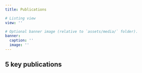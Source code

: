 ```yaml
---
title: Publications

# Listing view
view: ''

# Optional banner image (relative to `assets/media/` folder).
banner:
  caption: ''
  image: ''
---
```


## **5 key publications**
